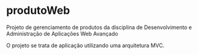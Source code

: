 # produtoWeb
Projeto de gerenciamento de produtos da disciplina de Desenvolvimento e Administração de Aplicações Web Avançado

O projeto se trata de aplicação utilizando uma arquitetura MVC.

